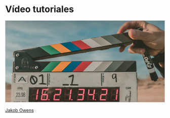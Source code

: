 
# Vídeo tutoriales

![](img/img0.png)

[Jakob Owens](https://unsplash.com/@jakobowens1?utm_medium=referral&amp;utm_campaign=photographer-credit&amp;utm_content=creditBadge)
